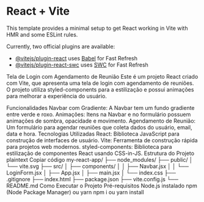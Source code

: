 # React + Vite

This template provides a minimal setup to get React working in Vite with HMR and some ESLint rules.

Currently, two official plugins are available:

- [@vitejs/plugin-react](https://github.com/vitejs/vite-plugin-react/blob/main/packages/plugin-react/README.md) uses [Babel](https://babeljs.io/) for Fast Refresh
- [@vitejs/plugin-react-swc](https://github.com/vitejs/vite-plugin-react-swc) uses [SWC](https://swc.rs/) for Fast Refresh

Tela de Login com Agendamento de Reunião
Este é um projeto React criado com Vite, que apresenta uma tela de login com agendamento de reuniões. O projeto utiliza styled-components para a estilização e possui animações para melhorar a experiência do usuário.

Funcionalidades
Navbar com Gradiente: A Navbar tem um fundo gradiente entre verde e roxo.
Animações: Itens na Navbar e no formulário possuem animações de sombra, opacidade e movimento.
Agendamento de Reunião: Um formulário para agendar reuniões que coleta dados do usuário, email, data e hora.
Tecnologias Utilizadas
React: Biblioteca JavaScript para construção de interfaces de usuário.
Vite: Ferramenta de construção rápida para projetos web modernos.
styled-components: Biblioteca para estilização de componentes React usando CSS-in-JS.
Estrutura do Projeto
plaintext
Copiar código
my-react-app/
├── node_modules/
├── public/
│   └── vite.svg
├── src/
│   ├── components/
│   │   ├── Navbar.jsx
│   │   └── LoginForm.jsx
│   ├── App.jsx
│   ├── main.jsx
│   └── index.css
├── .gitignore
├── index.html
├── package.json
├── vite.config.js
└── README.md
Como Executar o Projeto
Pré-requisitos
Node.js instalado
npm (Node Package Manager) ou yarn
npm i ou yarn install
